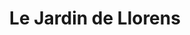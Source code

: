 ---
title: "Le Jardin de Llorens"
url: /beaucaire/le-jardin-de-llorens/
shop: centre de jardinage
---